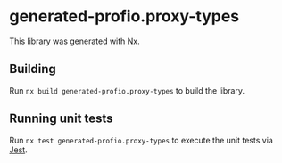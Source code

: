 # generated-profio.proxy-types

This library was generated with [Nx](https://nx.dev).

## Building

Run `nx build generated-profio.proxy-types` to build the library.

## Running unit tests

Run `nx test generated-profio.proxy-types` to execute the unit tests via [Jest](https://jestjs.io).
